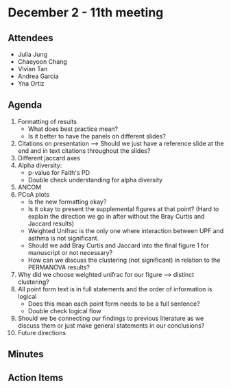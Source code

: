 # December 2 - 11th meeting

## Attendees
- Julia Jung
- Chaeyoon Chang
- Vivian Tan
- Andrea Garcia
- Yna Ortiz

## Agenda
1) Formatting of results
   - What does best practice mean?
   - Is it better to have the panels on different slides?
2) Citations on presentation --> Should we just have a reference slide at the end and in text citations throughout the slides? 
3) Different jaccard axes 
4) Alpha diversity:
   - p-value for Faith's PD
   - Double check understanding for alpha diversity
5) ANCOM
6) PCoA plots
   - Is the new formatting okay?
   - Is it okay to present the supplemental figures at that point? (Hard to explain the direction we go in after without the Bray Curtis and Jaccard results)
   - Weighted Unifrac is the only one where interaction between UPF and asthma is not significant.
   - Should we add Bray Curtis and Jaccard into the final figure 1 for manuscript or not necessary?
   - How can we discuss the clustering (not significant) in relation to the PERMANOVA results? 
8) Why did we choose weighted unifrac for our figure --> distinct clustering?
9) All point form text is in full statements and the order of information is logical
   - Does this mean each point form needs to be a full sentence?
   - Double check logical flow
10) Should we be connecting our findings to previous literature as we discuss them or just make general statements in our conclusions?
11) Future directions


## Minutes

## Action Items
